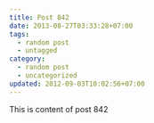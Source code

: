 ```yaml
---
title: Post 842
date: 2013-08-27T03:33:28+07:00
tags:
  - random post
  - untagged
category:
  - random post
  - uncategorized
updated: 2012-09-03T10:02:56+07:00
---
```

This is content of post 842